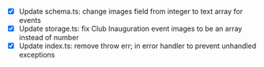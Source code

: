 - [x] Update schema.ts: change images field from integer to text array for events
- [x] Update storage.ts: fix Club Inauguration event images to be an array instead of number
- [x] Update index.ts: remove throw err; in error handler to prevent unhandled exceptions
